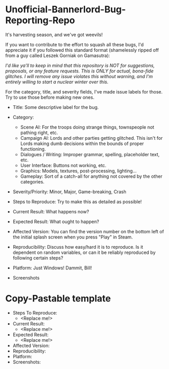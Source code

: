 # Unofficial-Bannerlord-Bug-Reporting-Repo
It's harvesting season, and we've got weevils!

If you want to contribute to the effort to squash all these bugs, I'd appreciate it if you followed this standard format (shamelessly ripped off from a guy called Leszek Gorniak on Gamasutra):

_I'd like ya'll to keep in mind that this repository is NOT for suggestions, proposals, or any feature requests. This is ONLY for actual, bona-fide glitches. I will remove any issue violates this without warning, and I'm entirely willing to start a nuclear winter over this._

For the category, title, and severity fields, I've made issue labels for those. Try to use those before making new ones. 

   - Title:
   Some descriptive label for the bug. 
   - Category:
     - Scene AI: For the troops doing strange things, townspeople not pathing right, etc.
     - Campaign AI: Lords and other parties getting glitched. This isn't for Lords making dumb decisions within the bounds of proper functioning.
     - Dialogues / Writing: Improper grammar, spelling, placeholder text, etc.
     - User Interface: Buttons not working, etc.
     - Graphics: Models, textures, post-processing, lighting...
     - Gameplay: Sort of a catch-all for anything not covered by the other categories.
   
   - Severity/Priority:
   Minor, Major, Game-breaking, Crash
   - Steps to Reproduce:
   Try to make this as detailed as possible!
   - Current Result:
   What happens now? 
   - Expected Result:
   What ought to happen? 
   - Affected Version:
     You can find the version number on the bottom left of the initial splash screen when you press "Play" in Steam.
   - Reproducibility:
   Discuss how easy/hard it is to reproduce. Is it dependent on random variables, or can it be reliably reproduced by following certain steps? 
   - Platform:
   Just Windows! Dammit, Bill!
   - Screenshots

# Copy-Pastable template

- Steps To Reproduce:
  - <Replace me!>
- Current Result:
  - <Replace me!>
- Expected Result:
  - <Replace me!>
- Affected Version:
- Reproducibility:
- Platform:
- Screenshots:
